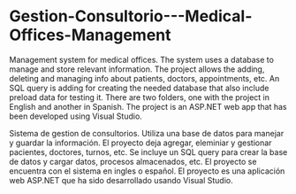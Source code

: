 # Gestion-Consultorio---Medical-Offices-Management

Management system for medical offices. The system uses a database to manage and store relevant information. The project allows the adding, deleting and managing info
about patients, doctors, appointments, etc. An SQL query is adding for creating the needed database that also include preload data for testing it. There are two folders,
one with the project in English and another in Spanish. The project is an ASP.NET web app that has been developed using Visual Studio.

Sistema de gestion de consultorios. Utiliza una base de datos para manejar y guardar la información. El proyecto deja agregar, eleminiar y gestionar pacientes, doctores,
turnos, etc. Se incluye un SQL query para crear la base de datos y cargar datos, procesos almacenados, etc. El proyecto se encuentra con el sistema en ingles o español.
El proyecto es una aplicación web ASP.NET que ha sido desarrollado usando Visual Studio.
